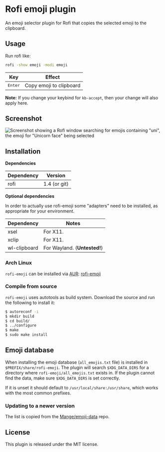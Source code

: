 # Rofi emoji plugin

An emoji selector plugin for Rofi that copies the selected emoji to the
clipboard.

## Usage

Run rofi like:

```bash
rofi -show emoji -modi emoji
```

| Key              | Effect                  |
|------------------|-------------------------|
| <kbd>Enter</kbd> | Copy emoji to clipboard |

**Note:** If you change your keybind for `kb-accept`, then your change will
also apply here.

## Screenshot

![Screenshot showing a Rofi window searching for emojis containing "uni", the
emoji for "Unicorn face" being selected](screenshot.png)

## Installation

**Dependencies**

| Dependency | Version      |
|------------|--------------|
| rofi       | 1.4 (or git) |

**Optional dependencies**

In order to actually use rofi-emoji some "adapters" need to be installed, as
appropriate for your environment.

| Dependency   | Notes                        |
|--------------|------------------------------|
| xsel         | For X11.                     |
| xclip        | For X11.                     |
| wl-clipboard | For Wayland. (**Untested!**) |

### Arch Linux

`rofi-emoji` can be installed via [AUR](https://aur.archlinux.org/):
[rofi-emoji](https://aur.archlinux.org/packages/rofi-emoji/)

### Compile from source

`rofi-emoji` uses autotools as build system. Download the source and run the following to install it:

```bash
$ autoreconf -i
$ mkdir build
$ cd build/
$ ../configure
$ make
$ sudo make install
```

## Emoji database

When installing the emoji database (`all_emojis.txt` file) is installed in
`$PREFIX/share/rofi-emoji`. The plugin will search `$XDG_DATA_DIRS` for a
directory where `rofi-emoji/all_emojis.txt` exists in. If the plugin cannot
find the data, make sure `$XDG_DATA_DIRS` is set correctly.

If it is unset it should default to `/usr/local/share:/usr/share`, which works
with the most common prefixes.

### Updating to a newer version

The list is copied from the [Mange/emoji-data][emoji-data] repo.

## License

This plugin is released under the MIT license.

[emoji-data]: https://github.com/Mange/emoji-data
